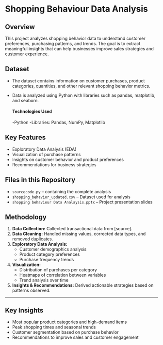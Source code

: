 # Shopping Behaviour Data Analysis

## Overview
This project analyzes shopping behavior data to understand customer preferences, purchasing patterns, and trends. The goal is to extract meaningful insights that can help businesses improve sales strategies and customer experience.

## Dataset
- The dataset contains information on customer purchases, product categories, quantities, and other relevant shopping behavior metrics.
- Data is analyzed using Python with libraries such as pandas, matplotlib, and seaborn.

   #### Technologies Used
   -Python
   -Libraries: Pandas, NumPy, Matplotlib

## Key Features
- Exploratory Data Analysis (EDA)
- Visualization of purchase patterns
- Insights on customer behavior and product preferences
- Recommendations for business strategies

## Files in this Repository
- `sourcecode.py` – containing the complete analysis  
- `shopping_behavior_updated.csv` – Dataset used for analysis  
- `shopping behaviour Data Analaysis.pptx` – Project presentation slides  

## Methodology
1. **Data Collection:** Collected transactional data from [source].  
2. **Data Cleaning:** Handled missing values, corrected data types, and removed duplicates.  
3. **Exploratory Data Analysis:**  
   - Customer demographics analysis  
   - Product category preferences  
   - Purchase frequency trends  
4. **Visualization:**  
   - Distribution of purchases per category  
   - Heatmaps of correlation between variables  
   - Trend analysis over time  
5. **Insights & Recommendations:** Derived actionable strategies based on patterns observed.  

---

## Key Insights
- Most popular product categories and high-demand items  
- Peak shopping times and seasonal trends  
- Customer segmentation based on purchase behavior  
- Recommendations to improve sales and customer engagement  

